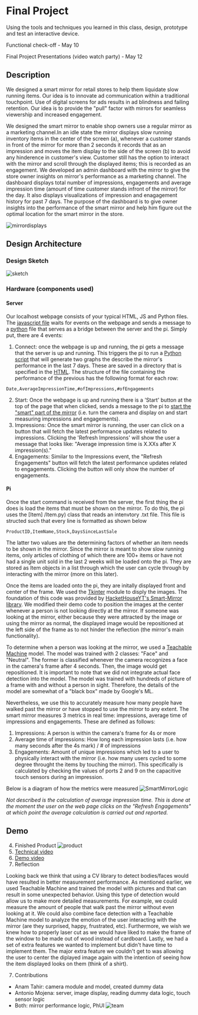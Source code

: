 # Final Project

Using the tools and techniques you learned in this class, design, prototype and test an interactive device.

Functional check-off - May 10
 
Final Project Presentations (video watch party) - May 12

## Description
We designed a smart mirror for retail stores to help them liquidate slow running items. Our idea is to innovate ad communication within a traditional touchpoint. Use of digital screens for ads results in ad blindness and failing retention. Our idea is to provide the "pull" factor with mirrors for seamless viewership and increased engagement. 

We designed the smart mirror to enable shop owners use a regular mirror as a marketing channel.In an idle state the mirror displays slow running inventory items in the center of the screen (a), whenever a customer stands in front of the mirror for more than 2 seconds it records that as an impression and moves the item display to the side of the screen (b) to avoid any hinderence in customer's view. Customer still has the option to interact with the mirror and scroll through the displayed items; this is recorded as an engagement. We developed an admin dashboard with the mirror to give the store owner insights on mirror's performance as a marketing channel. The dashboard displays total number of impressions, engagements and average impression time (amount of time customer stands infront of the mirror) for the day. It also displays visualizations of impression and enagagement history for past 7 days. The purpose of the dashboard is to give owner insights into the performance of the  smart mirror and help him figure out the optimal location for the smart mirror in the store. 

![mirrordisplays](mirrordisplays.png)

## Design Architecture
 ### Design Sketch
 
 ![sketch](sketch.png)
 
 ### Hardware (components used)
 
 #### Server
Our localhost webpage consists of your typical HTML, JS and Python files. The [javascript file](/Final%20Project/static/index.js) waits for events on the webpage and sends a message to a [python](/Final%20Project/app.py) file that serves as a bridge between the server and the pi. Simply put, there are 4 events:
1. Connect: once the webpage is up and running, the pi gets a message that the server is up and running. This triggers the pi to run a [Python script](/Final%20Project/graph.py) that will generate two graphs the describe the mirror's performance in the last 7 days. These are saved in a directory that is specified in the [HTML](/Final%20Project/templates/index.html). The structure of the file containing the performance of the previous has the following format for each row:
```
Date,AverageImpressionTime,#ofImpressions,#ofEngagements
```
2. Start: Once the webpage is up and running there is a 'Start' button at the top of the page that when clicked, sends a message to the pi to [start the "smart" part of the mirror](/Final%20Project/merged.py) (i.e. turn the camera and display on and start measuring impressions and engagements).
3. Impressions: Once the smart mirror is running, the user can click on a button that will fetch the latest performance updates related to impressions. Clicking the 'Refresh Impressions' will show the user a message that looks like: "Average impression time is X.XXs after X impression(s)."
4. Engagements: Similar to the Impressions event, the "Refresh Engagements" button will fetch the latest performance updates related to engagements. Clicking the button will only show the number of engagements.

 
 #### Pi
Once the start command is received from the server, the first thing the pi does is load the items that must be shown on the mirror. To do this, the pi uses the [Item]
/Item.py) class that reads an intenvtory .txt file. This file is structed such that every line is formatted as shown below
```
ProductID,ItemName,Stock,DaysSinceLastSale
```
The latter two values are the determining factors of whether an item needs to be shown in the mirror. Since the mirror is meant to show slow running items, only articles of clothing of which there are 100+ items or have not had a single unit sold in the last 2 weeks will be loaded onto the pi. They are stored as Item objects in a list through which the user can cycle through by interacting with the mirror (more on this later).

Once the items are loaded onto the pi, they are initally displayed front and center of the frame. We used the [Tkinter](https://docs.python.org/3/library/tkinter.html) module to disply the images. The foundation of this code was provided by [HacketHouseYT's Smart-Mirror library](https://github.com/HackerShackOfficial/Smart-Mirror). We modified their demo code to position the images at the center whenever a person is not looking directly at the mirror. If someone was looking at the mirror, either because they were attracted by the image or using the mirror as normal, the displayed image would be repositioned at the left side of the frame as to not hinder the reflection (the mirror's main functionality).

To determine when a person was looking at the mirror, we used a [Teachable Machine](https://teachablemachine.withgoogle.com/) model. The model was trained with 2 classes: "Face" and "Neutral". The former is classified whenever the camera recognizes a face in the camera's frame after 4 seconds. Then, the image would get repositioned. It is important to note that we did not integrate actual face detection into the model. The model was trained with hundreds of picture of a frame with and without a person in sight. Therefore, the details of the model are somewhat of a "black box" made by Google's ML.

Nevertheless, we use this to accurately measure how many people have walked past the mirror or have stopped to use the mirror to any extent. The smart mirror measures 3 metrics in real time: impressions, average time of impressions and engagements. These are defined as follows:
1. Impressions: A person is within the camera's frame for 4s or more
2. Average time of impressions: How long each impression lasts (i.e. how many seconds after the 4s mark) / # of impressions
3. Engagements: Amount of unique impressions which led to a user to physically interact with the mirror (i.e. how many users cycled to some degree throught the items by touching the mirror). This specifically is calculated by checking the values of ports 2 and 9 on the capacitive touch sensors during an impression.

Below is a diagram of how the metrics were measured
![SmartMirrorLogic](SmartMirrorLogic.png)

_Not described is the calculation of average impression time. This is done at the moment the user on the web page clicks on the "Refresh Engagements" at which point the average calculation is carried out and reported._
 
 ## Demo
4. Finished Product
![product](product.png)
5. [Technical video](https://drive.google.com/file/d/12rsb5dNeV_98kxRerhpMU2UZF9vAc9TF/view?usp=sharing)
6. [Demo video](https://drive.google.com/file/d/1VQ6X0gf9IwjF8L_LpPwcW_kvp8LJPwKi/view?usp=sharing)
7. Reflection

Looking back we think that using a CV library to detect bodies/faces would have resulted in better measurement performance. As mentioned earlier, we used Teachable Machine and trained the model with pictures and that can result in some unexpected behavior. Using this type of detection would allow us to make more detailed measurements. For example, we could measure the amount of people that walk past the mirror without even looking at it. We could also combine face detection with a Teachable Machine model to analyze the emotion of the user interacting with the mirror (are they surprised, happy, frustrated, etc). Furthermore, we wish we knew how to properly laser cut as we would have liked to make the frame of the window to be made out of wood instead of cardboard. Lastly, we had a set of extra features we wanted to implement but didn't have time to implement them. The major extra feature we couldn't get to was allowing the user to center the diplayed image again with the intention of seeing how the item displayed looks on them (think of a shirt).

7. Contributions
- Anam Tahir: camera module and model, created dummy data
- Antonio Mojena: server, image display, reading dummy data logic, touch sensor logic
- Both: mirror performance logic, PhUI
![team](team.png)
